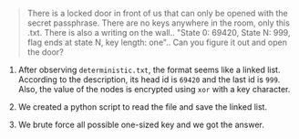 > There is a locked door in front of us that can only be opened with the secret passphrase. There are no keys anywhere in the room, only this .txt. There is also a writing on the wall.. "State 0: 69420, State N: 999, flag ends at state N, key length: one".. Can you figure it out and open the door?

1. After observing `deterministic.txt`, the format seems like a linked list. According to the description, its head id is `69420` and the last id is `999`. Also, the value of the nodes is encrypted using `xor` with a key character.

2. We created a python script to read the file and save the linked list.

3. We brute force all possible one-sized key and we got the answer.